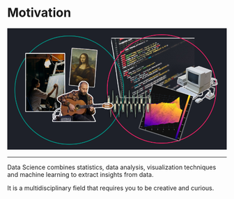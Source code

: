 # Motivation

![](../assets/datascience/data-science.png)

---

Data Science combines statistics, data analysis, visualization techniques and 
machine learning to extract insights from data. 

It is a multidisciplinary field that requires you to be creative and curious.